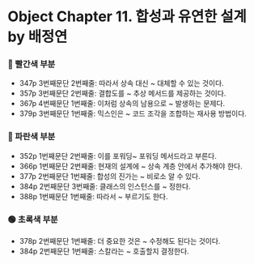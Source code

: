 # Object Chapter 11. 합성과 유연한 설계 by 배정연
### 🔴 빨간색 부분
* 347p 3번째문단 2번째줄: 따라서 상속 대신 ~ 대체할 수 있는 것이다.
* 357p 3번째문단 2번째줄: 결합도를 ~ 추상 메서드를 제공하는 것이다.
* 367p 4번째문단 1번째줄: 이처럼 상속의 남용으로 ~ 발생하는 문제다.
* 379p 3번째문단 1번째줄: 믹스인은 ~ 코드 조각을 조합하는 재사용 방법이다.

### 🔵 파란색 부분
* 352p 1번째문단 2번째줄: 이를 포워딩~ 포워딩 메서드라고 부른다.
* 366p 1번째문단 2번째줄: 현재의 설계에 ~ 상속 계층 안에서 추가해야 한다.
* 377p 2번째문단 1번째줄: 합성의 진가는 ~ 비로소 알 수 있다.
* 384p 2번째문단 3번째줄: 클래스의 인스턴스를 ~ 정한다. 
* 388p 1번째문단 1번째줄: 따라서 ~ 부르기도 한다.
### 🟢 초록색 부분
* 378p 2번째문단 1번째줄: 더 중요한 것은 ~ 수정해도 된다는 것이다.
* 384p 2번째문단 1번째줄: 스칼라는 ~ 호출할지 결정한다.
